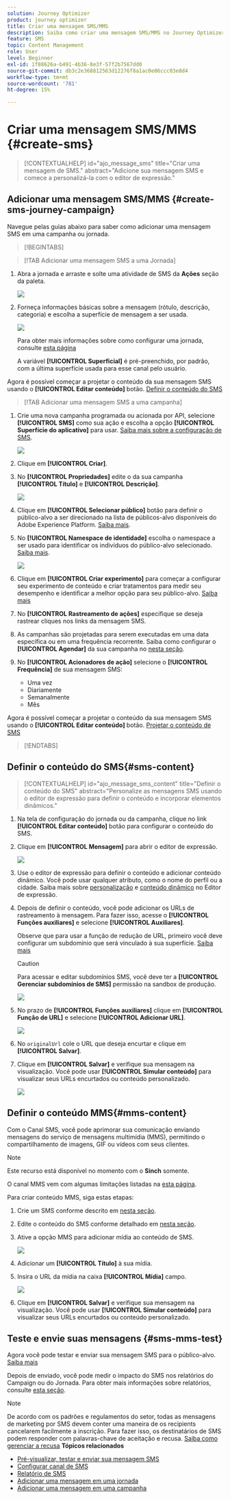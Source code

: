 ```yaml
---
solution: Journey Optimizer
product: journey optimizer
title: Criar uma mensagem SMS/MMS
description: Saiba como criar uma mensagem SMS/MMS no Journey Optimizer
feature: SMS
topic: Content Management
role: User
level: Beginner
exl-id: 1f88626a-b491-4b36-8e3f-57f2b7567dd0
source-git-commit: db3c2e368812563d12276f8a1ac0e06ccc03e8d4
workflow-type: tm+mt
source-wordcount: '781'
ht-degree: 15%

---
```


# Criar uma mensagem SMS/MMS {#create-sms}

>[!CONTEXTUALHELP]
>id="ajo_message_sms"
>title="Criar uma mensagem de SMS."
>abstract="Adicione sua mensagem SMS e comece a personalizá-la com o editor de expressão."

## Adicionar uma mensagem SMS/MMS {#create-sms-journey-campaign}

Navegue pelas guias abaixo para saber como adicionar uma mensagem SMS em uma campanha ou jornada.

>[!BEGINTABS]

>[!TAB Adicionar uma mensagem SMS a uma Jornada]

1. Abra a jornada e arraste e solte uma atividade de SMS da **Ações** seção da paleta.

   ![](assets/sms_create_1.png)

1. Forneça informações básicas sobre a mensagem (rótulo, descrição, categoria) e escolha a superfície de mensagem a ser usada.

   ![](assets/sms_create_2.png)

   Para obter mais informações sobre como configurar uma jornada, consulte [esta página](../building-journeys/journey-gs.md)

   A variável **[!UICONTROL Superficial]** é pré-preenchido, por padrão, com a última superfície usada para esse canal pelo usuário.

Agora é possível começar a projetar o conteúdo da sua mensagem SMS usando o **[!UICONTROL Editar conteúdo]** botão. [Definir o conteúdo do SMS](#sms-content)

>[!TAB Adicionar uma mensagem SMS a uma campanha]

1. Crie uma nova campanha programada ou acionada por API, selecione **[!UICONTROL SMS]** como sua ação e escolha a opção **[!UICONTROL Superfície do aplicativo]** para usar. [Saiba mais sobre a configuração de SMS](sms-configuration.md).

   ![](assets/sms_create_3.png)

1. Clique em **[!UICONTROL Criar]**.

1. No **[!UICONTROL Propriedades]** edite o da sua campanha **[!UICONTROL Título]** e **[!UICONTROL Descrição]**.

   ![](assets/sms_create_4.png)

1. Clique em **[!UICONTROL Selecionar público]** botão para definir o público-alvo a ser direcionado na lista de públicos-alvo disponíveis do Adobe Experience Platform. [Saiba mais](../audience/about-audiences.md).

1. No **[!UICONTROL Namespace de identidade]** escolha o namespace a ser usado para identificar os indivíduos do público-alvo selecionado. [Saiba mais](../event/about-creating.md#select-the-namespace).

   ![](assets/sms_create_5.png)

1. Clique em **[!UICONTROL Criar experimento]** para começar a configurar seu experimento de conteúdo e criar tratamentos para medir seu desempenho e identificar a melhor opção para seu público-alvo. [Saiba mais](../campaigns/content-experiment.md)

1. No **[!UICONTROL Rastreamento de ações]** especifique se deseja rastrear cliques nos links da mensagem SMS.

1. As campanhas são projetadas para serem executadas em uma data específica ou em uma frequência recorrente. Saiba como configurar o **[!UICONTROL Agendar]** da sua campanha no [nesta seção](../campaigns/create-campaign.md#schedule).

1. No **[!UICONTROL Acionadores de ação]** selecione o **[!UICONTROL Frequência]** de sua mensagem SMS:

   * Uma vez
   * Diariamente
   * Semanalmente
   * Mês

Agora é possível começar a projetar o conteúdo da sua mensagem SMS usando o **[!UICONTROL Editar conteúdo]** botão. [Projetar o conteúdo de SMS](#sms-content)

>[!ENDTABS]

## Definir o conteúdo do SMS{#sms-content}

>[!CONTEXTUALHELP]
>id="ajo_message_sms_content"
>title="Definir o conteúdo do SMS"
>abstract="Personalize as mensagens SMS usando o editor de expressão para definir o conteúdo e incorporar elementos dinâmicos."

1. Na tela de configuração do jornada ou da campanha, clique no link **[!UICONTROL Editar conteúdo]** botão para configurar o conteúdo do SMS.

1. Clique em **[!UICONTROL Mensagem]** para abrir o editor de expressão.

   ![](assets/sms-content.png)

1. Use o editor de expressão para definir o conteúdo e adicionar conteúdo dinâmico. Você pode usar qualquer atributo, como o nome do perfil ou a cidade. Saiba mais sobre [personalização](../personalization/personalize.md) e [conteúdo dinâmico](../personalization/get-started-dynamic-content.md) no Editor de expressão.

1. Depois de definir o conteúdo, você pode adicionar os URLs de rastreamento à mensagem. Para fazer isso, acesse o **[!UICONTROL Funções auxiliares]** e selecione **[!UICONTROL Auxiliares]**.

   Observe que para usar a função de redução de URL, primeiro você deve configurar um subdomínio que será vinculado à sua superfície. [Saiba mais](sms-subdomains.md)

   >[!CAUTION]
   >
   > Para acessar e editar subdomínios SMS, você deve ter a **[!UICONTROL Gerenciar subdomínios de SMS]** permissão na sandbox de produção.

   ![](assets/sms_tracking_1.png)

1. No prazo de **[!UICONTROL Funções auxiliares]** clique em **[!UICONTROL Função de URL]** e selecione **[!UICONTROL Adicionar URL]**.

   ![](assets/sms_tracking_2.png)

1. No `originalUrl` cole o URL que deseja encurtar e clique em **[!UICONTROL Salvar]**.

1. Clique em **[!UICONTROL Salvar]** e verifique sua mensagem na visualização. Você pode usar **[!UICONTROL Simular conteúdo]** para visualizar seus URLs encurtados ou conteúdo personalizado.

   ![](assets/sms-content-preview.png)



## Definir o conteúdo MMS{#mms-content}

Com o Canal SMS, você pode aprimorar sua comunicação enviando mensagens do serviço de mensagens multimídia (MMS), permitindo o compartilhamento de imagens, GIF ou vídeos com seus clientes.


>[!NOTE]
>
> Este recurso está disponível no momento com o **Sinch** somente.
>
> O canal MMS vem com algumas limitações listadas na [esta página](../start/guardrails.md#sms-guardrails).

Para criar conteúdo MMS, siga estas etapas:

1. Crie um SMS conforme descrito em [nesta seção](#create-sms-journey-campaign).

1. Edite o conteúdo do SMS conforme detalhado em [nesta seção](#sms-content).

1. Ative a opção MMS para adicionar mídia ao conteúdo de SMS.

   ![](assets/sms_create_6.png)

1. Adicionar um **[!UICONTROL Título]** à sua mídia.

1. Insira o URL da mídia na caixa **[!UICONTROL Mídia]** campo.

   ![](assets/sms_create_7.png)

1. Clique em **[!UICONTROL Salvar]** e verifique sua mensagem na visualização. Você pode usar **[!UICONTROL Simular conteúdo]** para visualizar seus URLs encurtados ou conteúdo personalizado.

## Teste e envie suas mensagens {#sms-mms-test}

Agora você pode testar e enviar sua mensagem SMS para o público-alvo. [Saiba mais](send-sms.md)


Depois de enviado, você pode medir o impacto do SMS nos relatórios do Campaign ou do Jornada. Para obter mais informações sobre relatórios, consulte [esta seção](../reports/campaign-global-report.md#sms-tab).

>[!NOTE]
>
>De acordo com os padrões e regulamentos do setor, todas as mensagens de marketing por SMS devem conter uma maneira de os recipients cancelarem facilmente a inscrição. Para fazer isso, os destinatários de SMS podem responder com palavras-chave de aceitação e recusa. [Saiba como gerenciar a recusa](../privacy/opt-out.md#sms-opt-out-management-sms-opt-out-management)
**Tópicos relacionados**

* [Pré-visualizar, testar e enviar sua mensagem SMS](send-sms.md)
* [Configurar canal de SMS](sms-configuration.md)
* [Relatório de SMS](../reports/journey-global-report.md#sms-global)
* [Adicionar uma mensagem em uma jornada](../building-journeys/journeys-message.md)
* [Adicionar uma mensagem em uma campanha](../campaigns/create-campaign.md)
